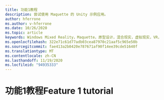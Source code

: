 ```yaml
---
title: 功能1教程
description: 尝试使用 Maquette 的 Unity 示例应用。
author: hferrone
ms.author: v-hferrone
ms.date: 10/26/2020
ms.topic: article
keywords: Windows Mixed Reality，Maquette，原型设计，混合现实，虚拟现实，VR，先生，反馈，反馈中心，bug
ms.openlocfilehash: 322e71c61d77adb03cea87970c21aaf5c965e50b
ms.sourcegitcommit: fae413a2b0420e787671af90f14ee39cde51640f
ms.translationtype: MT
ms.contentlocale: zh-CN
ms.lasthandoff: 11/19/2020
ms.locfileid: "94935333"
---
```

# <a name="feature-1-tutorial"></a><span data-ttu-id="bbefa-104">功能1教程</span><span class="sxs-lookup"><span data-stu-id="bbefa-104">Feature 1 tutorial</span></span>

<!-- TODO(Harrison/Stefan): Need cool header image from tutorial -->

<!-- TODO(Stefan): Create tutorial content and screenshots -->
